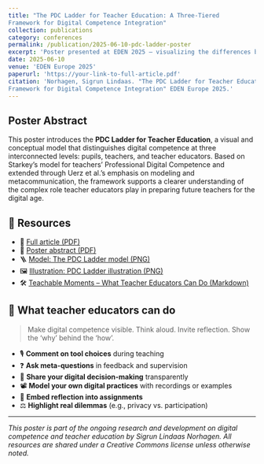 ```yaml
---
title: "The PDC Ladder for Teacher Education: A Three-Tiered
Framework for Digital Competence Integration"
collection: publications
category: conferences
permalink: /publication/2025-06-10-pdc-ladder-poster
excerpt: 'Poster presented at EDEN 2025 – visualizing the differences between digital competence for pupils, teachers, and teacher educators.'
date: 2025-06-10
venue: 'EDEN Europe 2025'
paperurl: 'https://your-link-to-full-article.pdf'
citation: 'Norhagen, Sigrun Lindaas. "The PDC Ladder for Teacher Education: A Three-Tiered
Framework for Digital Competence Integration" EDEN Europe 2025.'
---
```


## Poster Abstract

This poster introduces the **PDC Ladder for Teacher Education**, a visual and conceptual model that distinguishes digital competence at three interconnected levels: pupils, teachers, and teacher educators. Based on Starkey’s model for teachers’ Professional Digital Competence and extended through Uerz et al.’s emphasis on modeling and metacommunication, the framework supports a clearer understanding of the complex role teacher educators play in preparing future teachers for the digital age.

## 🔗 Resources

- 📄 [Full article (PDF)](https://www.frontiersin.org/journals/education/articles/10.3389/feduc.2024.1363529/full)  
- 🧾 [Poster abstract (PDF)](https://eden-europe.eu/wp-content/uploads/2025/07/EDEN-2025-AC-Proceedings.pdf#page=218)  
- 🪜 [Model: The PDC Ladder model (PNG)](/images/PDC-ladder-model.png) 
- 🖼️ [Illustration: PDC Ladder illustration (PNG)](/images/PDC-ladder-illustration.png)  
- 🛠️ [Teachable Moments – What Teacher Educators Can Do (Markdown)](/files/EDEN-output.pdf)

## 👣 What teacher educators can do

> Make digital competence visible. Think aloud. Invite reflection. Show the ‘why’ behind the ‘how’.

- 🎙️ **Comment on tool choices** during teaching  
- ❓ **Ask meta-questions** in feedback and supervision  
- 🧾 **Share your digital decision-making** transparently  
- 📽️ **Model your own digital practices** with recordings or examples  
- 📝 **Embed reflection into assignments**  
- ⚖️ **Highlight real dilemmas** (e.g., privacy vs. participation)

---

*This poster is part of the ongoing research and development on digital competence and teacher education by Sigrun Lindaas Norhagen. All resources are shared under a Creative Commons license unless otherwise noted.*
